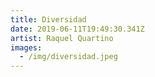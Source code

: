 ```yaml
---
title: Diversidad
date: 2019-06-11T19:49:30.341Z
artist: Raquel Quartino
images:
  - /img/diversidad.jpeg
---
```


